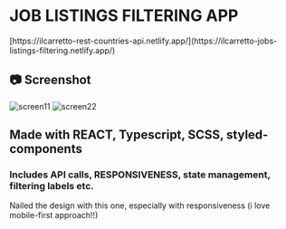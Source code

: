 <h1>JOB LISTINGS FILTERING APP</h1>
[https://ilcarretto-rest-countries-api.netlify.app/](https://ilcarretto-jobs-listings-filtering.netlify.app/)

<h2>📷 Screenshot</h2>

![screen11](https://github.com/IlCarretto/job-listings-filtering/assets/108265618/eda341eb-f473-4c89-b3bd-53b5b15024d1)
![screen22](https://github.com/IlCarretto/job-listings-filtering/assets/108265618/7d9c5abe-d226-46e7-98c6-95ee63881666)

<h2>Made with REACT, Typescript, SCSS, styled-components</h2>
<h3>Includes API calls, RESPONSIVENESS, state management, filtering labels etc.</h3>

<p>Nailed the design with this one, especially with responsiveness (i love mobile-first approach!!)</p>
